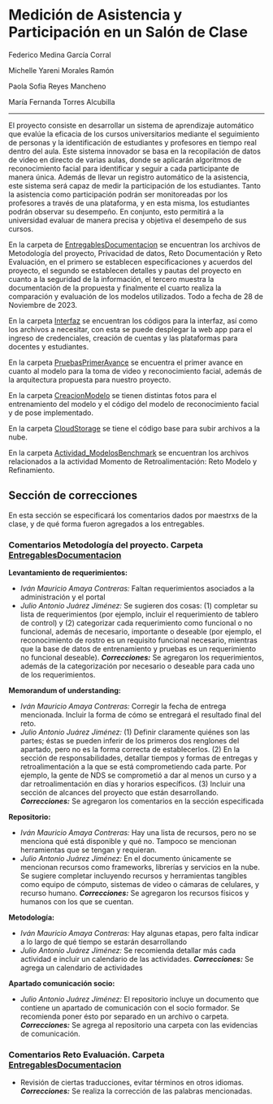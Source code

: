 # Medición de Asistencia y Participación en un Salón de Clase
Federico Medina García Corral

Michelle Yareni Morales Ramón

Paola Sofia Reyes Mancheno

María Fernanda Torres Alcubilla

---
El proyecto consiste en desarrollar un sistema de aprendizaje automático que evalúe la eficacia de los cursos universitarios mediante el seguimiento de personas y la identificación de estudiantes y profesores en tiempo real dentro del aula. Este sistema innovador se basa en la recopilación de datos de video en directo de varias aulas, donde se aplicarán algoritmos de reconocimiento facial para identificar y seguir a cada participante de manera única. Además de llevar un registro automático de la asistencia, este sistema será capaz de medir la participación de los estudiantes. Tanto la asistencia como participación podrán ser monitoreadas por los profesores a través de una plataforma, y en esta misma, los estudiantes podrán observar su desempeño. En conjunto, esto permitirá a la universidad evaluar de manera precisa y objetiva el desempeño de sus cursos.

En la carpeta de [EntregablesDocumentacion](EntregablesDocumentacion) se encuentran los archivos de Metodología del proyecto, Privacidad de datos, Reto Documentación y Reto Evaluación, en el primero se establecen especificaciones y acuerdos del proyecto, el segundo se establecen detalles y pautas del proyecto en cuanto a la seguridad de la información, el tercero muestra la documentación de la propuesta y finalmente el cuarto realiza la comparación y evaluación de los modelos utilizados. Todo a fecha de 28 de Noviembre de 2023. 

En la carpeta [Interfaz](Interfaz) se encuentran los códigos para la interfaz, así como los archivos a necesitar, con esta se puede desplegar la web app para el ingreso de credenciales, creación de cuentas y las plataformas para docentes y estudiantes.

En la carpeta [PruebasPrimerAvance](PruebasPrimerAvance) se encuentra el primer avance en cuanto al modelo para la toma de video y reconocimiento facial, además de la arquitectura propuesta para nuestro proyecto.

En la carpeta [CreacionModelo](CreacionModelo) se tienen distintas fotos para el entrenamiento del modelo y el código del modelo de reconocimiento facial y de pose implementado.  

En la carpeta [CloudStorage](CloudStorage) se tiene el código base para subir archivos a la nube.  

En la carpeta [Actividad_ModelosBenchmark](Actividad_ModelosBenchmark) se encuentran los archivos relacionados a la actividad Momento de Retroalimentación: Reto Modelo y Refinamiento.

## Sección de correcciones

En esta sección se especificará los comentarios dados por maestrxs de la clase, y de qué forma fueron agregados a los entregables.

### Comentarios Metodología del proyecto. Carpeta [EntregablesDocumentacion](EntregablesDocumentacion)

**Levantamiento de requerimientos:** 
- _Iván Mauricio Amaya Contreras:_ Faltan requerimientos asociados a la administración y el portal
- _Julio Antonio Juárez Jiménez:_ Se sugieren dos cosas: (1) completar su lista de requerimientos (por ejemplo, incluir el requerimiento de tablero de control) y (2) categorizar cada requerimiento como funcional o no funcional, además de necesario, importante o deseable (por ejemplo, el reconocimiento de rostro es un requisito funcional necesario, mientras que la base de datos de entrenamiento y pruebas es un requerimiento no funcional deseable).
**_Correcciones:_** Se agregaron los requerimientos, además de la categorización por necesario o deseable para cada uno de los requerimientos.

**Memorandum of understanding:**
-  _Iván Mauricio Amaya Contreras:_ Corregir la fecha de entrega mencionada. Incluir la forma de cómo se entregará el resultado final del reto.
-  _Julio Antonio Juárez Jiménez:_  (1) Definir claramente quiénes son las partes; éstas se pueden inferir de los primeros dos renglones del apartado, pero no es la forma correcta de establecerlos. (2) En la sección de responsabilidades, detallar tiempos y formas de entregas y retroalimentación a la que se está comprometiendo cada parte. Por ejemplo, la gente de NDS se comprometió a dar al menos un curso y a dar retroalimentación en días y horarios específicos. (3) Incluir una sección de alcances del proyecto que están desarrollando.
**_Correcciones:_** Se agregaron los comentarios en la sección especificada

**Repositorio:**
-  _Iván Mauricio Amaya Contreras:_  Hay una lista de recursos, pero no se menciona qué está disponible y qué no. Tampoco se mencionan herramientas que se tengan y requieran.
-  _Julio Antonio Juárez Jiménez:_  En el documento únicamente se mencionan recursos como frameworks, librerías y servicios en la nube. Se sugiere completar incluyendo recursos y herramientas tangibles como equipo de cómputo, sistemas de video o cámaras de celulares, y recurso humano. 
**_Correcciones:_** Se agregaron los recursos físicos y humanos con los que se cuentan.

**Metodología:**
-  _Iván Mauricio Amaya Contreras:_  Hay algunas etapas, pero falta indicar a lo largo de qué tiempo se estarán desarrollando
-  _Julio Antonio Juárez Jiménez:_ Se recomienda detallar más cada actividad e incluir un calendario de las actividades. 
**_Correcciones:_** Se agrega un calendario de actividades

**Apartado comunicación socio:**
- _Julio Antonio Juárez Jiménez:_  El repositorio incluye un documento que contiene un apartado de comunicación con el socio formador. Se recomienda poner ésto por separado en un archivo o carpeta.
**_Correcciones:_** Se agrega al repositorio una carpeta con las evidencias de comunicación.

### Comentarios Reto Evaluación. Carpeta [EntregablesDocumentacion](EntregablesDocumentacion)
- Revisión de ciertas traducciones, evitar términos en otros idiomas.
**_Correcciones:_** Se realiza la corrección de las palabras mencionadas.
